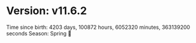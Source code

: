 # Version: v11.6.2
Time since birth: 4203 days, 100872 hours, 6052320 minutes, 363139200 seconds
Season: Spring 🌸
